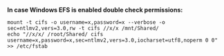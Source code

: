 **In case Windows EFS is enabled double check permissions:**
```
mount -t cifs -o username=x,password=x --verbose -o sec=ntlmv2,vers=3.0,rw -t cifs //x/x /mnt/Shared/
echo "//x/x/ /root/Shared/ cifs username=x,password=x,sec=ntlmv2,vers=3.0,iocharset=utf8,noperm 0 0" >> /etc/fstab
```
